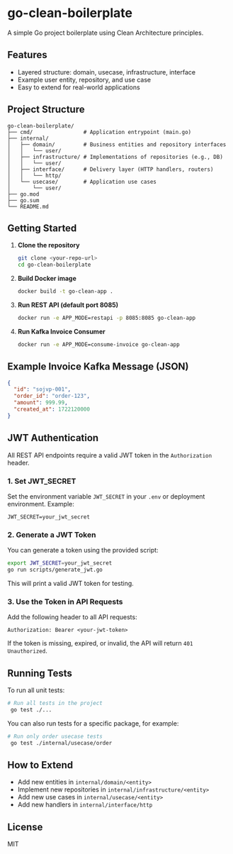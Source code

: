 # go-clean-boilerplate

A simple Go project boilerplate using Clean Architecture principles.

## Features
- Layered structure: domain, usecase, infrastructure, interface
- Example user entity, repository, and use case
- Easy to extend for real-world applications

## Project Structure
```
go-clean-boilerplate/
├── cmd/                # Application entrypoint (main.go)
├── internal/
│   ├── domain/         # Business entities and repository interfaces
│   │   └── user/
│   ├── infrastructure/ # Implementations of repositories (e.g., DB)
│   │   └── user/
│   ├── interface/      # Delivery layer (HTTP handlers, routers)
│   │   └── http/
│   └── usecase/        # Application use cases
│       └── user/
├── go.mod
├── go.sum
└── README.md
```

## Getting Started
1. **Clone the repository**
   ```sh
   git clone <your-repo-url>
   cd go-clean-boilerplate
   ```

2. **Build Docker image**
   ```sh
   docker build -t go-clean-app .
   ```

3. **Run REST API (default port 8085)**
   ```sh
   docker run -e APP_MODE=restapi -p 8085:8085 go-clean-app
   ```

4. **Run Kafka Invoice Consumer**
   ```sh
   docker run -e APP_MODE=consume-invoice go-clean-app
   ```


## Example Invoice Kafka Message (JSON)

```json
{
  "id": "sojvp-001",
  "order_id": "order-123",
  "amount": 999.99,
  "created_at": 1722120000
}
```
## JWT Authentication

All REST API endpoints require a valid JWT token in the `Authorization` header.

### 1. Set JWT_SECRET
Set the environment variable `JWT_SECRET` in your `.env` or deployment environment. Example:

```
JWT_SECRET=your_jwt_secret
```

### 2. Generate a JWT Token
You can generate a token using the provided script:

```sh
export JWT_SECRET=your_jwt_secret
go run scripts/generate_jwt.go
```
This will print a valid JWT token for testing.

### 3. Use the Token in API Requests
Add the following header to all API requests:

```
Authorization: Bearer <your-jwt-token>
```

If the token is missing, expired, or invalid, the API will return `401 Unauthorized`.

## Running Tests

To run all unit tests:

```sh
# Run all tests in the project
 go test ./...
```

You can also run tests for a specific package, for example:

```sh
# Run only order usecase tests
 go test ./internal/usecase/order
```

## How to Extend
- Add new entities in `internal/domain/<entity>`
- Implement new repositories in `internal/infrastructure/<entity>`
- Add new use cases in `internal/usecase/<entity>`
- Add new handlers in `internal/interface/http`

## License
MIT